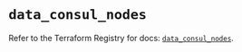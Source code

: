 # `data_consul_nodes`

Refer to the Terraform Registry for docs: [`data_consul_nodes`](https://registry.terraform.io/providers/hashicorp/consul/2.22.1/docs/data-sources/nodes).

